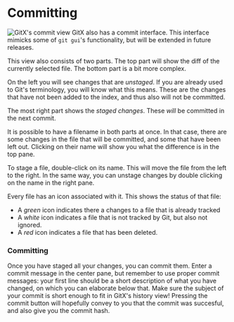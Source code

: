 Committing
==========

![GitX's commit view](assets/images/commitview.png "The Commit View") GitX
also has a commit interface. This interface mimicks some of `git gui`'s
functionality, but will be extended in future releases.

This view also consists of two parts. The top part will show the diff of the
currently selected file. The bottom part is a bit more complex.

On the left you will see changes that are _unstaged_. If you are already used to Git's terminology, you will know what this means. These are the changes that have not been added to the index, and thus also will not be committed.

The most right part shows the _staged changes_. These _will_ be committed in the next commit.

It is possible to have a filename in both parts at once. In that case, there are some changes in the file that will be committed, and some that have been left out. Clicking on their name will show you what the difference is in the top pane.

To stage a file, double-click on its name. This will move the file from the left to the right. In the same way, you can unstage changes by double clicking on the name in the right pane.

Every file has an icon associated with it. This shows the status of that file:

* A _green_ icon indicates there a changes to a file that is already tracked
* A _white_ icon indicates a file that is not tracked by Git, but also not ignored.
* A _red_ icon indicates a file that has been deleted.

### Committing

Once you have staged all your changes, you can commit them. Enter a commit message in the center pane, but remember to use proper commit messages: your first line should be a short description of what you have changed, on which you can elaborate below that. Make sure the subject of your commit is short enough to fit in GitX's history view! Pressing the commit button will hopefully convey to you that the commit was succesful, and also give you the commit hash.